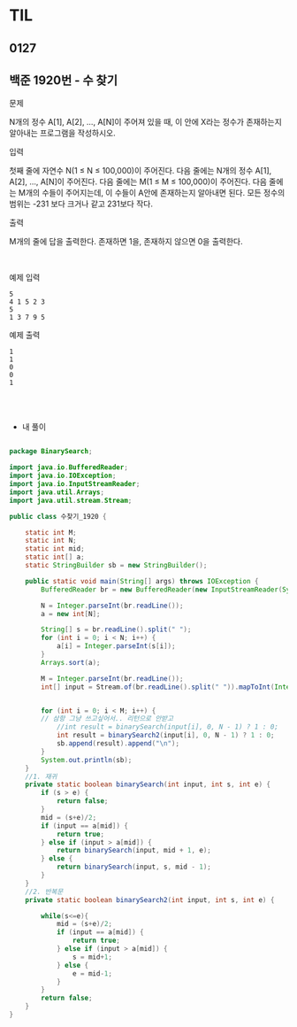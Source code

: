 # TIL

## 0127

## 백준 1920번 - 수 찾기<br>

문제 <br>

N개의 정수 A[1], A[2], …, A[N]이 주어져 있을 때, 이 안에 X라는 정수가 존재하는지 알아내는 프로그램을 작성하시오.

입력

첫째 줄에 자연수 N(1 ≤ N ≤ 100,000)이 주어진다. 다음 줄에는 N개의 정수 A[1], A[2], …, A[N]이 주어진다. 다음 줄에는 M(1 ≤ M ≤ 100,000)이 주어진다. 다음 줄에는 M개의 수들이 주어지는데, 이 수들이 A안에 존재하는지 알아내면 된다. 모든 정수의 범위는 -231 보다 크거나 같고 231보다 작다.

출력

M개의 줄에 답을 출력한다. 존재하면 1을, 존재하지 않으면 0을 출력한다.

<br>

예제 입력
```
5
4 1 5 2 3
5
1 3 7 9 5
```
예제 출력
```
1
1
0
0
1
```
<br>



<br>

- 내 풀이

```java

package BinarySearch;

import java.io.BufferedReader;
import java.io.IOException;
import java.io.InputStreamReader;
import java.util.Arrays;
import java.util.stream.Stream;

public class 수찾기_1920 {

    static int M;
    static int N;
    static int mid;
    static int[] a;
    static StringBuilder sb = new StringBuilder();

    public static void main(String[] args) throws IOException {
        BufferedReader br = new BufferedReader(new InputStreamReader(System.in));

        N = Integer.parseInt(br.readLine());
        a = new int[N];

        String[] s = br.readLine().split(" ");
        for (int i = 0; i < N; i++) {
            a[i] = Integer.parseInt(s[i]);
        }
        Arrays.sort(a);

        M = Integer.parseInt(br.readLine());
        int[] input = Stream.of(br.readLine().split(" ")).mapToInt(Integer::parseInt).toArray();


        for (int i = 0; i < M; i++) {
		// 삼항 그냥 쓰고싶어서.. 리턴으로 안받고
            //int result = binarySearch(input[i], 0, N - 1) ? 1 : 0;
            int result = binarySearch2(input[i], 0, N - 1) ? 1 : 0;
            sb.append(result).append("\n");
        }
        System.out.println(sb);
    }
    //1. 재귀
    private static boolean binarySearch(int input, int s, int e) {
        if (s > e) {
            return false;
        }
        mid = (s+e)/2;
        if (input == a[mid]) {
            return true;
        } else if (input > a[mid]) {
            return binarySearch(input, mid + 1, e);
        } else {
            return binarySearch(input, s, mid - 1);
        }
    }
    //2. 반복문
    private static boolean binarySearch2(int input, int s, int e) {

        while(s<=e){
            mid = (s+e)/2;
            if (input == a[mid]) {
                return true;
            } else if (input > a[mid]) {
                s = mid+1;
            } else {
                e = mid-1;
            }
        }
        return false;
    }
}

```

